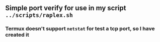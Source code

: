 ## Simple port verify for use in my script `../scripts/raplex.sh`
### Termux doesn't support `netstat` for test a tcp port, so I have created it
